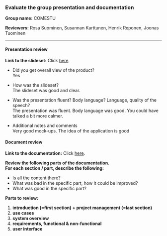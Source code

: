 ### Evaluate the group presentation and documentation

**Group name:** COMESTU

**Reviewers:** Rosa Suominen, Susannan Karttunen, Henrik Reponen, Joonas Tuominen

---
#### Presentation review

**Link to the slideset:** Click [here](http://prezi.com/kayrld6dnvat/comestu-requirements-of-the-indoor-positioning-application/?utm_campaign=share&utm_medium=copy "Slideset").
* Did you get overall view of the product?  
  Yes

* How was the slideset?  
  The slideset was good and clear.

* Was the presentation fluent? Body language? Language, quality of the speech?  
  The presentation was fluent. Body language was good. You could have talked a bit more calmer.
 
* Additional notes and comments  
  Very good mock-ups. The idea of the application is good

#### Document review

**Link to the documentation:** Click [here](https://github.com/julia-sulina/GroupProject/blob/master/SRS.md "Documentation").

**Review the following parts of the documentation.**<BR/>
**For each section / part, describe the following:**
* Is all the content there?
* What was bad in the specific part, how it could be improved?
* What was good in the specific part?

**Parts to review:**

1. **introduction (=first section) + project management (=last section)**
1. **use cases**
1. **system overview**
1. **requirements, functional & non-functional**
1. **user interface**

